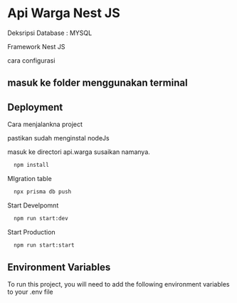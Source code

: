 
# Api Warga Nest JS

Deksripsi 
 Database : MYSQL

 Framework Nest JS


 cara configurasi 

 masuk ke folder menggunakan terminal 
 -

## Deployment

Cara menjalankna project

pastikan sudah menginstal nodeJs

masuk ke directori api.warga susaikan namanya.

```bash
  npm install
```

MIgration table
```bash
  npx prisma db push
```

Start Develpomnt
```bash
  npm run start:dev
```
Start Production
```bash
  npm run start:start
```


## Environment Variables

To run this project, you will need to add the following environment variables to your .env file

